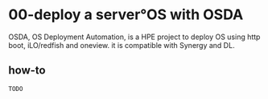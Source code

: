 # 00-deploy a server°OS with OSDA

OSDA, OS Deployment Automation, is a HPE project to deploy OS using http boot, iLO/redfish and oneview. it is compatible with Synergy and DL.

## how-to
```bash
TODO
```